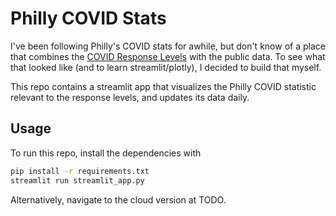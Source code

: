# Philly COVID Stats
I've been following Philly's COVID stats for awhile, but don't know of a place that combines the [COVID Response Levels](https://www.phila.gov/2022-02-16-philadelphia-establishes-covid-response-levels-to-guide-mandate-enforcement/) with the public data.
To see what that looked like (and to learn streamlit/plotly), I decided to build that myself.

This repo contains a streamlit app that visualizes the Philly COVID statistic relevant to the response levels, and updates its data daily.

## Usage
To run this repo, install the dependencies with 
```bash 
pip install -r requirements.txt
streamlit run streamlit_app.py
```

Alternatively, navigate to the cloud version at TODO.
